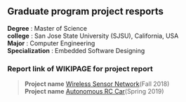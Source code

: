 ## Graduate program project resports
  
**Degree**         : Master of Science  
**college**        : San Jose State University (SJSU), California, USA  
**Major**          : Computer Engineering  
**Specialization** : Embedded Software Designing  
  
### Report link of WIKIPAGE for project report  
  
  >**Project name** [Wireless Sensor Network](http://socialledge.com/sjsu/index.php/F18:_Wireless_sensor_network)(Fall 2018)  
  >**Project name** [Autonomous RC Car](http://socialledge.com/sjsu/index.php/S19:_Tech_Savy)(Spring 2019)  
